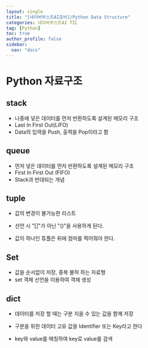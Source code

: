 ```yaml
---
layout: single
title: "[네이버부스트AI준비]/Python Data Structure"
categories: 네이버부스트AI TIL
tag: [Python]
toc: true
author_profile: false
sidebar:
  nav: "docs"
---
```


# Python 자료구조

## stack

- 나중에 넣은 데이터를 먼저 반환하도록 설계된 메모리 구조
- Last In First Out(LIFO)
- Data의 입력을 Push, 출력을 Pop이라고 함

## queue

- 먼저 넣은 데이터를 먼저 반환하도록 설계된 메모리 구조
- First In First Out (FIFO)
- Stack과 반대되는 개념

## tuple

- 값의 변경이 불가능한 리스트
- 선언 시 "[]"가 아닌 "()"을 사용하게 된다.

- 값이 하나인 튜플은 뒤에 컴마를 찍어줘야 한다.

## Set

- 값을 순서없이 저장, 중복 불허 하는 자료형
- set 객체 선언을 이용하여 객체 생성

## dict

- 데이터를 저장 할 때는 구분 지을 수 있는 값을 함께 저장
- 구분을 위한 데이터 고유 값을 Identifier 또는 Key라고 한다

- key와 value를 매칭하여 key로 value를 검색
